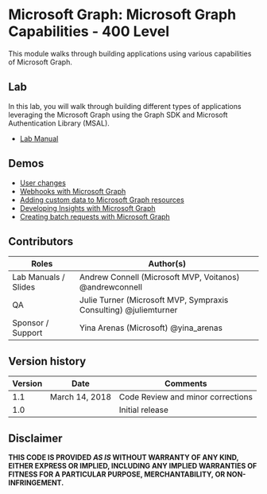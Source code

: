 # Microsoft Graph: Microsoft Graph Capabilities - 400 Level

This module walks through building applications using various capabilities of Microsoft Graph.

## Lab

In this lab, you will walk through building different types of applications leveraging the Microsoft Graph using the Graph SDK and Microsoft Authentication Library (MSAL).

- [Lab Manual](./Lab.md)

## Demos

- [User changes](./Demos/01-user-changes)
- [Webhooks with Microsoft Graph](./Demos/02-webhooks)
- [Adding custom data to Microsoft Graph resources](./Demos/03-custom-data)
- [Developing Insights with Microsoft Graph](./Demos/04-insights)
- [Creating batch requests with Microsoft Graph](./Demos/05-batch)

## Contributors

|        Roles         |                            Author(s)                             |
| -------------------- | ---------------------------------------------------------------- |
| Lab Manuals / Slides | Andrew Connell (Microsoft MVP, Voitanos) @andrewconnell          |
| QA                   | Julie Turner (Microsoft MVP, Sympraxis Consulting) @juliemturner |
| Sponsor / Support    | Yina Arenas (Microsoft) @yina_arenas                             |

## Version history

| Version |      Date      |             Comments              |
| ------- | -------------- | --------------------------------- |
| 1.1     | March 14, 2018 | Code Review and minor corrections |
| 1.0     |                | Initial release                   |

## Disclaimer

**THIS CODE IS PROVIDED *AS IS* WITHOUT WARRANTY OF ANY KIND, EITHER EXPRESS OR IMPLIED, INCLUDING ANY IMPLIED WARRANTIES OF FITNESS FOR A PARTICULAR PURPOSE, MERCHANTABILITY, OR NON-INFRINGEMENT.**